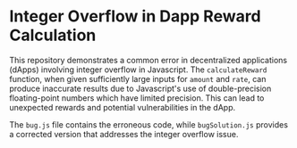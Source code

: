# Integer Overflow in Dapp Reward Calculation

This repository demonstrates a common error in decentralized applications (dApps) involving integer overflow in Javascript.  The `calculateReward` function, when given sufficiently large inputs for `amount` and `rate`, can produce inaccurate results due to Javascript's use of double-precision floating-point numbers which have limited precision. This can lead to unexpected rewards and potential vulnerabilities in the dApp.

The `bug.js` file contains the erroneous code, while `bugSolution.js` provides a corrected version that addresses the integer overflow issue.